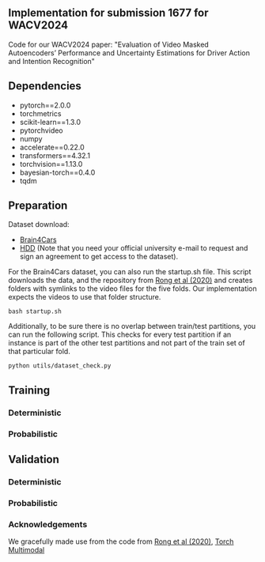 ## Implementation for submission 1677 for WACV2024 
Code for our WACV2024 paper: "Evaluation of Video Masked Autoencoders’ Performance and Uncertainty Estimations for Driver Action and Intention Recognition"

## Dependencies
* pytorch==2.0.0 
* torchmetrics
* scikit-learn==1.3.0
* pytorchvideo
* numpy
* accelerate==0.22.0
* transformers==4.32.1
* torchvision==1.13.0
* bayesian-torch==0.4.0
* tqdm

## Preparation 
Dataset download:
* [Brain4Cars](http://brain4cars.com/)
* [HDD](https://usa.honda-ri.com/hdd) (Note that you need your official university e-mail to request and sign an agreement to get access to the dataset).

For the Brain4Cars dataset, you can also run the startup.sh file.
This script downloads the data, and the repository from [Rong et al (2020)](https://github.com/yaorong0921/Driver-Intention-Prediction) and creates folders with symlinks to the video files for the five folds. Our implementation expects the videos to use that folder structure.

```
bash startup.sh
```

Additionally, to be sure there is no overlap between train/test partitions, you can run the following script.
This checks for every test partition if an instance is part of the other test partitions and not part of the train set of that particular fold.

```
python utils/dataset_check.py
```

## Training

### Deterministic

### Probabilistic

## Validation
### Deterministic

### Probabilistic


### Acknowledgements

We gracefully made use from the code from [Rong et al (2020)](https://github.com/yaorong0921/Driver-Intention-Prediction), [Torch Multimodal](https://github.com/facebookresearch/multimodal/blob/main/torchmultimodal/modules/layers/attention.py)
